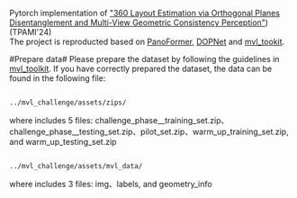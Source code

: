Pytorch implementation of ["360 Layout Estimation via Orthogonal Planes Disentanglement and Multi-View Geometric Consistency Perception"](https://ieeexplore.ieee.org/stamp/stamp.jsp?arnumber=10634822)) (TPAMI'24)  
The project is reproducted based on [PanoFormer](https://github.com/zhijieshen-bjtu/PanoFormer), [DOPNet](https://github.com/zhijieshen-bjtu/DOPNet) and [mvl_tookit](https://github.com/mvlchallenge/mvl_toolkit).  

#Prepare data#
Please prepare the dataset by following the guidelines in [mvl_toolkit](https://github.com/mvlchallenge/mvl_toolkit).  If you have correctly prepared the dataset, the data can be found in the following file:

```

../mvl_challenge/assets/zips/ 

```
where includes 5 files: challenge_phase__training_set.zip、challenge_phase__testing_set.zip、pilot_set.zip、warm_up_training_set.zip, and warm_up_testing_set.zip 

```

../mvl_challenge/assets/mvl_data/  
```

where includes 3 files: img、labels, and geometry_info 
